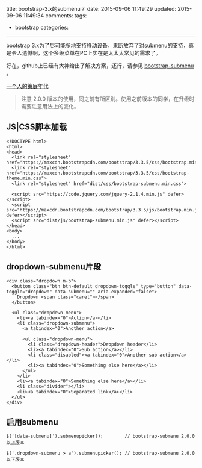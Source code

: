 title: bootstrap-3.x的submenu？
date: 2015-09-06 11:49:29
updated: 2015-09-06 11:49:34
comments: 
tags:
- bootstrap
categories:
---

bootstrap 3.x为了尽可能多地支持移动设备，果断放弃了对submenu的支持，真是令人遗憾啊，这个多级菜单在PC上实在是太太太常见的需求了。

好在，github上已经有大神给出了解决方案，还行，请参见 [bootstrap-submenu](https://github.com/vsn4ik/bootstrap-submenu) 。

[一个人的策展年代](/一个人的策展年代/)

> 注意 2.0.0 版本的使用，同之前有所区别。使用之前版本的同学，在升级时需要注意用法上的变化。

<!-- more -->

## JS|CSS脚本加载

```
<!DOCTYPE html>
<html>
<head>
  <link rel="stylesheet" href="https://maxcdn.bootstrapcdn.com/bootstrap/3.3.5/css/bootstrap.min.css">
  <link rel="stylesheet" href="https://maxcdn.bootstrapcdn.com/bootstrap/3.3.5/css/bootstrap-theme.min.css">
  <link rel="stylesheet" href="dist/css/bootstrap-submenu.min.css">

  <script src="https://code.jquery.com/jquery-2.1.4.min.js" defer></script>
  <script src="https://maxcdn.bootstrapcdn.com/bootstrap/3.3.5/js/bootstrap.min.js" defer></script>
  <script src="dist/js/bootstrap-submenu.min.js" defer></script>
</head>
<body>
  ...
</body>
</html>
```

## dropdown-submenu片段

```
<div class="dropdown m-b">
  <button class="btn btn-default dropdown-toggle" type="button" data-toggle="dropdown" data-submenu="" aria-expanded="false">
    Dropdown <span class="caret"></span>
  </button>

  <ul class="dropdown-menu">
    <li><a tabindex="0">Action</a></li>
    <li class="dropdown-submenu">
      <a tabindex="0">Another action</a>

      <ul class="dropdown-menu">
        <li class="dropdown-header">Dropdown header</li>
        <li><a tabindex="0">Sub action</a></li>
        <li class="disabled"><a tabindex="0">Another sub action</a></li>
        <li><a tabindex="0">Something else here</a></li>
      </ul>
    </li>
    <li><a tabindex="0">Something else here</a></li>
    <li class="divider"></li>
    <li><a tabindex="0">Separated link</a></li>
  </ul>
</div>
```

## 启用submenu

```
$('[data-submenu]').submenupicker();        // bootstrap-submenu 2.0.0 以上版本
```

```
$('.dropdown-submenu > a').submenupicker(); // bootstrap-submenu 2.0.0 以下版本
```

